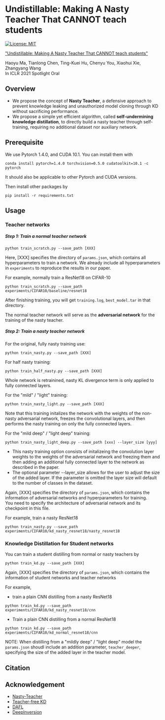 # Undistillable: Making A Nasty Teacher That CANNOT teach students
[![License: MIT](https://img.shields.io/badge/License-MIT-green.svg)](https://opensource.org/licenses/MIT)

["Undistillable: Making A Nasty Teacher That CANNOT teach students"](https://openreview.net/forum?id=0zvfm-nZqQs)

Haoyu Ma, Tianlong Chen, Ting-Kuei Hu, Chenyu You, Xiaohui Xie, Zhangyang Wang    
In ICLR 2021 Spotlight Oral



## Overview 

* We propose the concept of **Nasty Teacher**, a defensive approach to prevent knowledge leaking and unauthorized model cloning through KD without sacrificing performance. 
* We propose a simple yet efficient algorithm, called **self-undermining knowledge distillation**, to directly build a nasty teacher through self-training, requiring no additional dataset
nor auxiliary network. 


## Prerequisite
We use Pytorch 1.4.0, and CUDA 10.1. You can install them with  
~~~
conda install pytorch=1.4.0 torchvision=0.5.0 cudatoolkit=10.1 -c pytorch
~~~   
It should also be applicable to other Pytorch and CUDA versions.  


Then install other packages by
~~~
pip install -r requirements.txt
~~~

## Usage 


### Teacher networks 

##### Step 1: Train a normal teacher network   

~~~
python train_scratch.py --save_path [XXX]
~~~
Here, [XXX] specifies the directory of `params.json`, which contains all hyperparameters to train a network.
We already include all hyperparameters in `experiments` to reproduce the results in our paper.    

For example, normally train a ResNet18 on CIFAR-10  
~~~
python train_scratch.py --save_path experiments/CIFAR10/baseline/resnet18
~~~
After finishing training, you will get `training.log`, `best_model.tar` in that directory.  
   
The normal teacher network will serve as the **adversarial network** for the training of the nasty teacher. 



##### Step 2: Train a nasty teacher network
For the original, fully nasty training use:
~~~
python train_nasty.py --save_path [XXX]
~~~

For half nasty training:
~~~
python train_half_nasty.py --save_path [XXX]
~~~
Whole network is retrainined, nasty KL divergence term is only applied to fully connected layers.

For the "mild" / "light" training:
~~~
python train_nasty_light.py --save_path [XXX]
~~~
Note that this training initalizes the network with the weights of the non-nasty adversarial network, freezes the convolutional layers, and then performs the nasty training on only the fully connected layers. 

For the "mild deep" / "light deep" training:
~~~
python train_nasty_light_deep.py --save_path [xxx] --layer_size [yyy]
~~~
* This nasty training option consists of initalizeing the convolution layer weights to the weights of the adversarial network and freezing them and then adding an additional fully connected layer to the network as described in the paper.
* The optional parameter --layer_size allows for the user to adjust the size of the added layer. If the parameter is omitted the layer size will default to the number of classes in the dataset. 

Again, [XXX] specifies the directory of `params.json`, 
which contains the information of adversarial networks and hyperparameters for training.  
You need to specify the architecture of adversarial network and its checkpoint in this file. 

 
For example, train a nasty ResNet18
~~~
python train_nasty.py --save_path experiments/CIFAR10/kd_nasty_resnet18/nasty_resnet18
~~~


### Knowledge Distillation for Student networks 

You can train a student distilling from normal or nasty teachers by 
~~~
python train_kd.py --save_path [XXX]
~~~
Again, [XXX] specifies the directory of `params.json`, 
which contains the information of student networks and teacher networks
 

For example,   
* train a plain CNN distilling from a nasty ResNet18 
~~~
python train_kd.py --save_path experiments/CIFAR10/kd_nasty_resnet18/cnn
~~~

* Train a plain CNN distilling from a normal ResNet18 
~~~
python train_kd.py --save_path experiments/CIFAR10/kd_normal_resnet18/cnn
~~~

NOTE: When distilling from a "mildly deep" / "light deep" model the `params.json` shoudl include an addition parameter, `teacher_deeper`, specifying the size of the added layer in the teacher model.

## Citation


## Acknowledgement
* [Nasty-Teacher](https://github.com/VITA-Group/Nasty-Teacher)
* [Teacher-free KD](https://github.com/yuanli2333/Teacher-free-Knowledge-Distillation)
* [DAFL](https://github.com/huawei-noah/Data-Efficient-Model-Compression/tree/master/DAFL) 
* [DeepInversion](https://github.com/NVlabs/DeepInversion)

